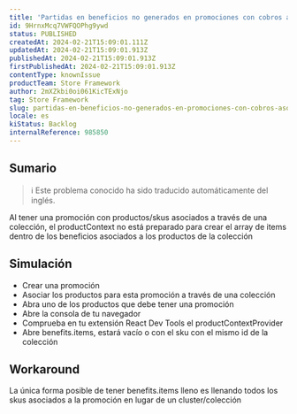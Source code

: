 ```yaml
---
title: 'Partidas en beneficios no generados en promociones con cobros asociados'
id: 9HrnxMcq7VWFQOPhg9ywd
status: PUBLISHED
createdAt: 2024-02-21T15:09:01.111Z
updatedAt: 2024-02-21T15:09:01.913Z
publishedAt: 2024-02-21T15:09:01.913Z
firstPublishedAt: 2024-02-21T15:09:01.913Z
contentType: knownIssue
productTeam: Store Framework
author: 2mXZkbi0oi061KicTExNjo
tag: Store Framework
slug: partidas-en-beneficios-no-generados-en-promociones-con-cobros-asociados
locale: es
kiStatus: Backlog
internalReference: 985850
---
```


## Sumario

>ℹ️ Este problema conocido ha sido traducido automáticamente del inglés.



Al tener una promoción con productos/skus asociados a través de una colección, el productContext no está preparado para crear el array de items dentro de los beneficios asociados a los productos de la colección


##

## Simulación




- Crear una promoción
- Asociar los productos para esta promoción a través de una colección
- Abra uno de los productos que debe tener una promoción
- Abre la consola de tu navegador
- Comprueba en tu extensión React Dev Tools el productContextProvider
- Abre benefits.items, estará vacío o con el sku con el mismo id de la colección



## Workaround



La única forma posible de tener benefits.items lleno es llenando todos los skus asociados a la promoción en lugar de un cluster/colección





